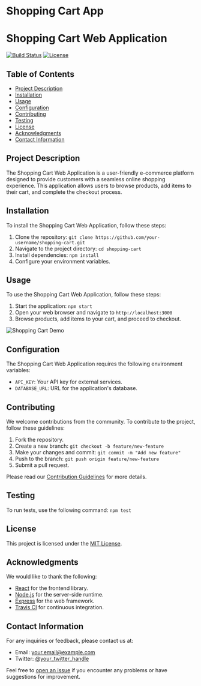 # Shopping Cart App

# Shopping Cart Web Application

[![Build Status](https://travis-ci.org/your-username/shopping-cart.svg?branch=master)](https://travis-ci.org/your-username/shopping-cart)
[![License](https://img.shields.io/badge/license-MIT-blue.svg)](https://opensource.org/licenses/MIT)

## Table of Contents
- [Project Description](#project-description)
- [Installation](#installation)
- [Usage](#usage)
- [Configuration](#configuration)
- [Contributing](#contributing)
- [Testing](#testing)
- [License](#license)
- [Acknowledgments](#acknowledgments)
- [Contact Information](#contact-information)

## Project Description
The Shopping Cart Web Application is a user-friendly e-commerce platform designed to provide customers with a seamless online shopping experience. This application allows users to browse products, add items to their cart, and complete the checkout process.

## Installation
To install the Shopping Cart Web Application, follow these steps:
1. Clone the repository: `git clone https://github.com/your-username/shopping-cart.git`
2. Navigate to the project directory: `cd shopping-cart`
3. Install dependencies: `npm install`
4. Configure your environment variables.

## Usage
To use the Shopping Cart Web Application, follow these steps:
1. Start the application: `npm start`
2. Open your web browser and navigate to `http://localhost:3000`
3. Browse products, add items to your cart, and proceed to checkout.

![Shopping Cart Demo](demo.gif)

## Configuration
The Shopping Cart Web Application requires the following environment variables:
- `API_KEY`: Your API key for external services.
- `DATABASE_URL`: URL for the application's database.

## Contributing
We welcome contributions from the community. To contribute to the project, follow these guidelines:
1. Fork the repository.
2. Create a new branch: `git checkout -b feature/new-feature`
3. Make your changes and commit: `git commit -m "Add new feature"`
4. Push to the branch: `git push origin feature/new-feature`
5. Submit a pull request.

Please read our [Contribution Guidelines](CONTRIBUTING.md) for more details.

## Testing
To run tests, use the following command: `npm test`

## License
This project is licensed under the [MIT License](LICENSE).

## Acknowledgments
We would like to thank the following:
- [React](https://reactjs.org/) for the frontend library.
- [Node.js](https://nodejs.org/) for the server-side runtime.
- [Express](https://expressjs.com/) for the web framework.
- [Travis CI](https://travis-ci.org/) for continuous integration.

## Contact Information
For any inquiries or feedback, please contact us at:
- Email: your.email@example.com
- Twitter: [@your_twitter_handle](https://twitter.com/your_twitter_handle)

Feel free to [open an issue](https://github.com/your-username/shopping-cart/issues) if you encounter any problems or have suggestions for improvement.
